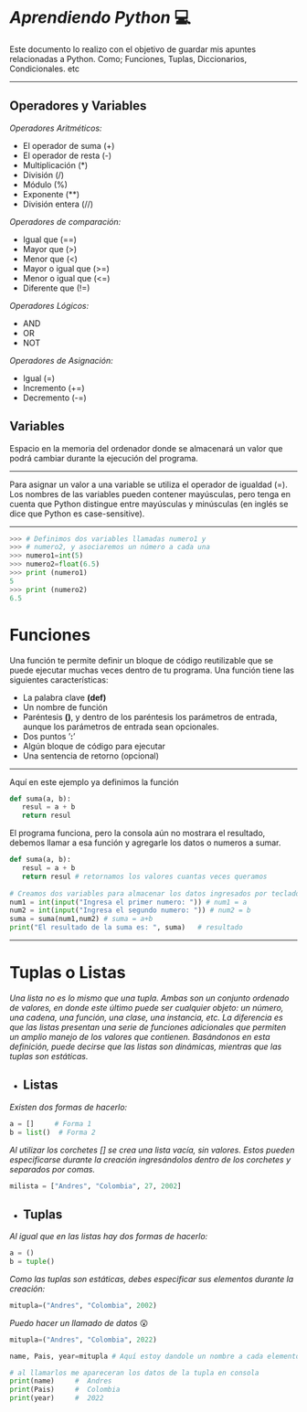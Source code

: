 # ***Aprendiendo Python*** :computer:

Este documento lo realizo con el objetivo de guardar mis apuntes
relacionadas a Python. Como; Funciones, Tuplas, Diccionarios, Condicionales. etc

___
## **Operadores y Variables** 
*Operadores Aritméticos:*
+ El operador de suma (+)
+ El operador de resta (-)
+ Multiplicación (*)
+ División (/)
+ Módulo (%)
+ Exponente (**)
+ División entera (//)

*Operadores de comparación:*
+ Igual que (==)
+ Mayor que (>)
+ Menor que (<)
+ Mayor o igual que (>=)
+ Menor o igual que (<=)
+ Diferente que (!=)

*Operadores Lógicos:*
+ AND 
+ OR
+ NOT

*Operadores de Asignación:*
+ Igual (=)
+ Incremento (+=)
+ Decremento (-=)

## **Variables**
Espacio en la memoria del ordenador donde se almacenará un valor que podrá cambiar durante la ejecución del programa.
___
Para asignar un valor a una variable se utiliza el operador de igualdad (=).
Los nombres de las variables pueden contener mayúsculas, pero tenga en cuenta que Python distingue entre mayúsculas y minúsculas (en inglés se dice que Python es case-sensitive).
 ___

 ```python
 >>> # Definimos dos variables llamadas numero1 y
>>> # numero2, y asociaremos un número a cada una
>>> numero1=int(5)
>>> numero2=float(6.5)
>>> print (numero1)
5
>>> print (numero2)
6.5 
```
# **Funciones** 
Una función te permite definir un bloque de código reutilizable que se puede ejecutar muchas veces dentro de tu programa. Una función tiene las siguientes características:

* La palabra clave **(def)**
* Un nombre de función
* Paréntesis **()**, y dentro de los paréntesis los parámetros de entrada, aunque los parámetros de entrada sean opcionales.
* Dos puntos ’**:**’
* Algún bloque de código para ejecutar
* Una sentencia de retorno (opcional)  
___
Aquí en este ejemplo ya definimos la función

```python
def suma(a, b):
   resul = a + b
   return resul

```
El programa funciona, pero la consola aún no mostrara el resultado, debemos llamar a esa función y agregarle los datos o numeros a sumar.

```python
def suma(a, b):
   resul = a + b
   return resul # retornamos los valores cuantas veces queramos
   
# Creamos dos variables para almacenar los datos ingresados por teclado
num1 = int(input("Ingresa el primer numero: ")) # num1 = a
num2 = int(input("Ingresa el segundo numero: ")) # num2 = b
suma = suma(num1,num2) # suma = a+b     
print("El resultado de la suma es: ", suma)   # resultado

```
___
# Tuplas o Listas
*Una lista no es lo mismo que una tupla. Ambas son un conjunto ordenado de valores, en donde este último puede ser cualquier objeto: un número, una cadena, una función, una clase, una instancia, etc. La diferencia es que las listas presentan una serie de funciones adicionales que permiten un amplio manejo de los valores que contienen. Basándonos en esta definición, puede decirse que las listas son dinámicas, mientras que las tuplas son estáticas.*
* ## **Listas** 
*Existen dos formas de hacerlo:*

````python
a = []     # Forma 1
b = list()  # Forma 2
````
*Al utilizar los corchetes [] se crea una lista vacía, sin valores. Estos pueden especificarse durante la creación ingresándolos dentro de los corchetes y separados por comas.*

```python
milista = ["Andres", "Colombia", 27, 2002]
```
* ## **Tuplas**
*Al igual que en las listas hay dos formas de hacerlo:* 

````python
a = ()
b = tuple()
````
*Como las tuplas son estáticas, debes especificar sus elementos durante la creación:*

```python
mitupla=("Andres", "Colombia", 2002)
```
*Puedo hacer un llamado de datos* :open_mouth:
```python
mitupla=("Andres", "Colombia", 2022)

name, Pais, year=mitupla # Aquí estoy dandole un nombre a cada elemento de la tupla

# al llamarlos me apareceran los datos de la tupla en consola
print(name)     #  Andres
print(Pais)     #  Colombia 
print(year)     #  2022

```


